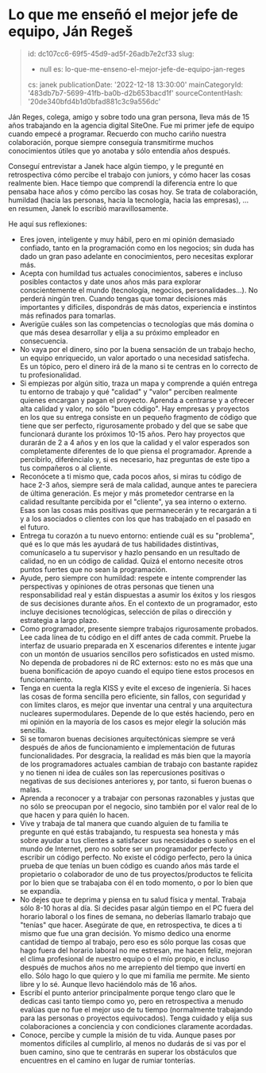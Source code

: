 Lo que me enseñó el mejor jefe de equipo, Ján Regeš
===================================================

> id: dc107cc6-69f5-45d9-ad5f-26adb7e2cf33
> slug:
> 	- null
> 	es: lo-que-me-enseno-el-mejor-jefe-de-equipo-jan-reges
> 
> cs: janek
> publicationDate: '2022-12-18 13:30:00'
> mainCategoryId: '483db7b7-5699-41fb-ba0b-d2b653bacd1f'
> sourceContentHash: '20de340bfd4b1d0bfad881c3c9a556dc'

Ján Reges, colega, amigo y sobre todo una gran persona, lleva más de 15 años trabajando en la agencia digital SiteOne. Fue mi primer jefe de equipo cuando empecé a programar. Recuerdo con mucho cariño nuestra colaboración, porque siempre conseguía transmitirme muchos conocimientos útiles que yo anotaba y sólo entendía años después.

Conseguí entrevistar a Janek hace algún tiempo, y le pregunté en retrospectiva cómo percibe el trabajo con juniors, y cómo hacer las cosas realmente bien. Hace tiempo que comprendí la diferencia entre lo que pensaba hace años y cómo percibo las cosas hoy. Se trata de colaboración, humildad (hacia las personas, hacia la tecnología, hacia las empresas), ... en resumen, Janek lo escribió maravillosamente.

He aquí sus reflexiones:

- Eres joven, inteligente y muy hábil, pero en mi opinión demasiado confiado, tanto en la programación como en los negocios; sin duda has dado un gran paso adelante en conocimientos, pero necesitas explorar más.
- Acepta con humildad tus actuales conocimientos, saberes e incluso posibles contactos y date unos años más para explorar conscientemente el mundo (tecnología, negocios, personalidades...). No perderá ningún tren. Cuando tengas que tomar decisiones más importantes y difíciles, dispondrás de más datos, experiencia e instintos más refinados para tomarlas.
- Averigüe cuáles son las competencias o tecnologías que más domina o que más desea desarrollar y elija a su próximo empleador en consecuencia.
- No vaya por el dinero, sino por la buena sensación de un trabajo hecho, un equipo enriquecido, un valor aportado o una necesidad satisfecha. Es un tópico, pero el dinero irá de la mano si te centras en lo correcto de tu profesionalidad.
- Si empiezas por algún sitio, traza un mapa y comprende a quién entrega tu entorno de trabajo y qué "calidad" y "valor" perciben realmente quienes encargan y pagan el proyecto. Aprenda a centrarse y a ofrecer alta calidad y valor, no sólo "buen código". Hay empresas y proyectos en los que su entrega consiste en un pequeño fragmento de código que tiene que ser perfecto, rigurosamente probado y del que se sabe que funcionará durante los próximos 10-15 años. Pero hay proyectos que durarán de 2 a 4 años y en los que la calidad y el valor esperados son completamente diferentes de lo que piensa el programador. Aprende a percibirlo, diferéncialo y, si es necesario, haz preguntas de este tipo a tus compañeros o al cliente.
- Reconócete a ti mismo que, cada pocos años, si miras tu código de hace 2-3 años, siempre será de mala calidad, aunque antes te pareciera de última generación. Es mejor y más prometedor centrarse en la calidad resultante percibida por el "cliente", ya sea interno o externo. Esas son las cosas más positivas que permanecerán y te recargarán a ti y a los asociados o clientes con los que has trabajado en el pasado en el futuro.
- Entrega tu corazón a tu nuevo entorno: entiende cuál es su "problema", qué es lo que más les ayudará de tus habilidades distintivas, comunícaselo a tu supervisor y hazlo pensando en un resultado de calidad, no en un código de calidad. Quizá el entorno necesite otros puntos fuertes que no sean la programación.
- Ayude, pero siempre con humildad: respete e intente comprender las perspectivas y opiniones de otras personas que tienen una responsabilidad real y están dispuestas a asumir los éxitos y los riesgos de sus decisiones durante años. En el contexto de un programador, esto incluye decisiones tecnológicas, selección de pilas o dirección y estrategia a largo plazo.
- Como programador, presente siempre trabajos rigurosamente probados. Lee cada línea de tu código en el diff antes de cada commit. Pruebe la interfaz de usuario preparada en X escenarios diferentes e intente jugar con un montón de usuarios sencillos pero sofisticados en usted mismo. No dependa de probadores ni de RC externos: esto no es más que una buena bonificación de apoyo cuando el equipo tiene estos procesos en funcionamiento.
- Tenga en cuenta la regla KISS y evite el exceso de ingeniería. Si haces las cosas de forma sencilla pero eficiente, sin fallos, con seguridad y con límites claros, es mejor que inventar una central y una arquitectura nucleares supermodulares. Depende de lo que estés haciendo, pero en mi opinión en la mayoría de los casos es mejor elegir la solución más sencilla.
- Si se tomaron buenas decisiones arquitectónicas siempre se verá después de años de funcionamiento e implementación de futuras funcionalidades. Por desgracia, la realidad es más bien que la mayoría de los programadores actuales cambian de trabajo con bastante rapidez y no tienen ni idea de cuáles son las repercusiones positivas o negativas de sus decisiones anteriores y, por tanto, si fueron buenas o malas.
- Aprenda a reconocer y a trabajar con personas razonables y justas que no sólo se preocupan por el negocio, sino también por el valor real de lo que hacen y para quién lo hacen.
- Vive y trabaja de tal manera que cuando alguien de tu familia te pregunte en qué estás trabajando, tu respuesta sea honesta y más sobre ayudar a tus clientes a satisfacer sus necesidades o sueños en el mundo de Internet, pero no sobre ser un programador perfecto y escribir un código perfecto. No existe el código perfecto, pero la única prueba de que tenías un buen código es cuando años más tarde el propietario o colaborador de uno de tus proyectos/productos te felicita por lo bien que se trabajaba con él en todo momento, o por lo bien que se expandía.
- No dejes que te deprima y piensa en tu salud física y mental. Trabaja sólo 8-10 horas al día. Si decides pasar algún tiempo en el PC fuera del horario laboral o los fines de semana, no deberías llamarlo trabajo que "tenías" que hacer. Asegúrate de que, en retrospectiva, te dices a ti mismo que fue una gran decisión. Yo mismo dedico una enorme cantidad de tiempo al trabajo, pero eso es sólo porque las cosas que hago fuera del horario laboral no me estresan, me hacen feliz, mejoran el clima profesional de nuestro equipo o el mío propio, e incluso después de muchos años no me arrepiento del tiempo que invertí en ello. Sólo hago lo que quiero y lo que mi familia me permite. Me siento libre y lo sé. Aunque llevo haciéndolo más de 16 años.
- Escribí el punto anterior principalmente porque tengo claro que le dedicas casi tanto tiempo como yo, pero en retrospectiva a menudo evalúas que no fue el mejor uso de tu tiempo (normalmente trabajando para las personas o proyectos equivocados). Tenga cuidado y elija sus colaboraciones a conciencia y con condiciones claramente acordadas.
- Conoce, percibe y cumple la misión de tu vida. Aunque pases por momentos difíciles al cumplirlo, al menos no dudarás de si vas por el buen camino, sino que te centrarás en superar los obstáculos que encuentres en el camino en lugar de rumiar tonterías.
